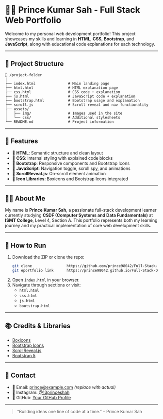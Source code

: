 # 👨‍💻 Prince Kumar Sah - Full Stack Web Portfolio

Welcome to my personal web development portfolio! This project showcases my skills and learning in **HTML**, **CSS**, **Bootstrap**, and **JavaScript**, along with educational code explanations for each technology.

---

## 📁 Project Structure

```
📂 /project-folder
│
├── index.html               # Main landing page
├── html.html                # HTML explanation page
├── css.html                 # CSS code + explanation
├── js.html                  # JavaScript code + explanation
├── bootstrap.html           # Bootstrap usage and explanation
├── scroll.js                # Scroll reveal and nav functionality
├── assets/
│   ├── img/                 # Images used in the site
│   └── css/                 # Additional stylesheets
└── README.md                # Project information
```

---

## 🚀 Features

- 🔹 **HTML**: Semantic structure and clean layout
- 🔹 **CSS**: Internal styling with explained code blocks
- 🔹 **Bootstrap**: Responsive components and Bootstrap Icons
- 🔹 **JavaScript**: Navigation toggle, scroll spy, and animations
- 🔹 **ScrollReveal.js**: On-scroll element animation
- 🔹 **Icon Libraries**: Boxicons and Bootstrap Icons integrated

---

## 👨‍🎓 About Me

My name is **Prince Kumar Sah**, a passionate full-stack development learner currently studying **CSDF (Computer Systems and Data Fundamentals)** at **ISMT College**, Level 4, Section A. This portfolio represents both my learning journey and my practical implementation of core web development skills.

---

## 🔧 How to Run

1. Download the ZIP or clone the repo:
   ```bash
   git clone                https://github.com/prince98042/Full-Stack-Development-Portfolio
   git eportfolio link      https://prince98042.github.io/Full-Stack-Development-Portfolio/
   ```
2. Open `index.html` in your browser.
3. Navigate through sections or visit:
   - `html.html`
   - `css.html`
   - `js.html`
   - `bootstrap.html`

---

## 📚 Credits & Libraries

- [Boxicons](https://boxicons.com/)
- [Bootstrap Icons](https://icons.getbootstrap.com/)
- [ScrollReveal.js](https://scrollrevealjs.org/)
- [Bootstrap 5](https://getbootstrap.com/)

---

## 📩 Contact

- 📧 Email: prince@example.com *(replace with actual)*
- 📱 Instagram: [@13princeshah](https://www.instagram.com/13princeshah/)
- 🧠 GitHub: [Your GitHub Profile](https://github.com/your-username)

---

> “Building ideas one line of code at a time.” – Prince Kumar Sah

